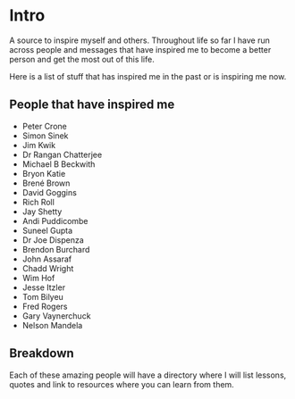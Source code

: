 # Intro
A source to inspire myself and others. Throughout life so far I have run across people and messages that have inspired me to become a better person and get the most out of this life.

Here is a list of stuff that has inspired me in the past or is inspiring me now.


## People that have inspired me
- Peter Crone
- Simon Sinek
- Jim Kwik
- Dr Rangan Chatterjee
- Michael B Beckwith
- Bryon Katie
- Brené Brown
- David Goggins
- Rich Roll
- Jay Shetty
- Andi Puddicombe
- Suneel Gupta
- Dr Joe Dispenza
- Brendon Burchard
- John Assaraf
- Chadd Wright
- Wim Hof
- Jesse Itzler
- Tom Bilyeu
- Fred Rogers
- Gary Vaynerchuck
- Nelson Mandela




## Breakdown
Each of these amazing people will have a directory where I will list lessons, quotes and link to resources where you can learn from them.
